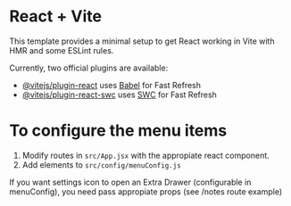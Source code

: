 # React + Vite

This template provides a minimal setup to get React working in Vite with HMR and some ESLint rules.

Currently, two official plugins are available:

- [@vitejs/plugin-react](https://github.com/vitejs/vite-plugin-react/blob/main/packages/plugin-react/README.md) uses [Babel](https://babeljs.io/) for Fast Refresh
- [@vitejs/plugin-react-swc](https://github.com/vitejs/vite-plugin-react-swc) uses [SWC](https://swc.rs/) for Fast Refresh


# To configure the menu items

1. Modify routes in `src/App.jsx` with the appropiate react component. 
2. Add elements to `src/config/menuConfig.js`

If you want settings icon to open an Extra Drawer (configurable in menuConfig), you need pass appropiate props (see /notes route example)